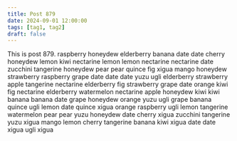 ```yaml
---
title: Post 879
date: 2024-09-01 12:00:00
tags: [tag1, tag2]
draft: false
---
```

This is post 879.
raspberry
honeydew
elderberry
banana
date
date
cherry
honeydew
lemon
kiwi
nectarine
lemon
lemon
nectarine
nectarine
date
zucchini
tangerine
honeydew
pear
pear
quince
fig
xigua
mango
honeydew
strawberry
raspberry
grape
date
date
date
yuzu
ugli
elderberry
strawberry
apple
tangerine
nectarine
elderberry
fig
strawberry
grape
date
orange
kiwi
fig
nectarine
elderberry
watermelon
nectarine
apple
honeydew
kiwi
kiwi
banana
banana
date
grape
honeydew
orange
yuzu
ugli
grape
banana
quince
ugli
lemon
date
quince
xigua
orange
raspberry
ugli
lemon
tangerine
watermelon
pear
pear
yuzu
honeydew
date
cherry
xigua
zucchini
tangerine
yuzu
xigua
mango
lemon
cherry
tangerine
banana
kiwi
xigua
date
date
xigua
ugli
xigua
